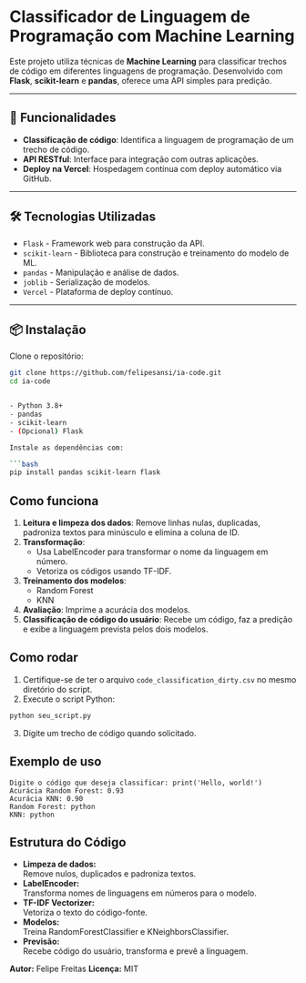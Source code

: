 # Classificador de Linguagem de Programação com Machine Learning

Este projeto utiliza técnicas de **Machine Learning** para classificar trechos de código em diferentes linguagens de programação. Desenvolvido com **Flask**, **scikit-learn** e **pandas**, oferece uma API simples para predição.

---

## 🚀 Funcionalidades

- **Classificação de código**: Identifica a linguagem de programação de um trecho de código.
- **API RESTful**: Interface para integração com outras aplicações.
- **Deploy na Vercel**: Hospedagem contínua com deploy automático via GitHub.

---

## 🛠️ Tecnologias Utilizadas

- `Flask` - Framework web para construção da API.
- `scikit-learn` - Biblioteca para construção e treinamento do modelo de ML.
- `pandas` - Manipulação e análise de dados.
- `joblib` - Serialização de modelos.
- `Vercel` - Plataforma de deploy contínuo.

---

## 📦 Instalação

Clone o repositório:

```bash
git clone https://github.com/felipesansi/ia-code.git
cd ia-code


- Python 3.8+
- pandas
- scikit-learn
- (Opcional) Flask

Instale as dependências com:

```bash
pip install pandas scikit-learn flask
```

## Como funciona

1. **Leitura e limpeza dos dados**: Remove linhas nulas, duplicadas, padroniza textos para minúsculo e elimina a coluna de ID.
2. **Transformação**: 
   - Usa LabelEncoder para transformar o nome da linguagem em número.
   - Vetoriza os códigos usando TF-IDF.
3. **Treinamento dos modelos**:
   - Random Forest
   - KNN
4. **Avaliação**: Imprime a acurácia dos modelos.
5. **Classificação de código do usuário**: Recebe um código, faz a predição e exibe a linguagem prevista pelos dois modelos.

## Como rodar

1. Certifique-se de ter o arquivo `code_classification_dirty.csv` no mesmo diretório do script.
2. Execute o script Python:

```bash
python seu_script.py
```

3. Digite um trecho de código quando solicitado.

## Exemplo de uso

```
Digite o código que deseja classificar: print('Hello, world!')
Acurácia Random Forest: 0.93
Acurácia KNN: 0.90
Random Forest: python
KNN: python
```

## Estrutura do Código

- **Limpeza de dados:**  
  Remove nulos, duplicados e padroniza textos.
- **LabelEncoder:**  
  Transforma nomes de linguagens em números para o modelo.
- **TF-IDF Vectorizer:**  
  Vetoriza o texto do código-fonte.
- **Modelos:**  
  Treina RandomForestClassifier e KNeighborsClassifier.
- **Previsão:**  
  Recebe código do usuário, transforma e prevê a linguagem.



**Autor:** Felipe Freitas
**Licença:** MIT
